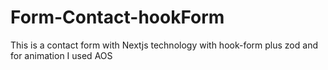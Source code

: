 # Form-Contact-hookForm
This is a contact form with Nextjs technology with hook-form plus zod and for animation I used AOS
